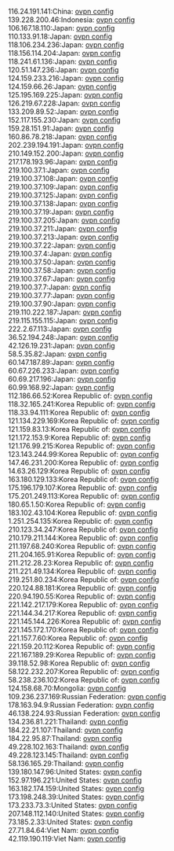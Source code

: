 116.24.191.141:China: [ovpn config](vpn/116_24_191_141.ovpn)  
139.228.200.46:Indonesia: [ovpn config](vpn/139_228_200_46.ovpn)  
106.167.18.110:Japan: [ovpn config](vpn/106_167_18_110.ovpn)  
110.133.91.18:Japan: [ovpn config](vpn/110_133_91_18.ovpn)  
118.106.234.236:Japan: [ovpn config](vpn/118_106_234_236.ovpn)  
118.156.114.204:Japan: [ovpn config](vpn/118_156_114_204.ovpn)  
118.241.61.136:Japan: [ovpn config](vpn/118_241_61_136.ovpn)  
120.51.147.236:Japan: [ovpn config](vpn/120_51_147_236.ovpn)  
124.159.233.216:Japan: [ovpn config](vpn/124_159_233_216.ovpn)  
124.159.66.26:Japan: [ovpn config](vpn/124_159_66_26.ovpn)  
125.195.169.225:Japan: [ovpn config](vpn/125_195_169_225.ovpn)  
126.219.67.228:Japan: [ovpn config](vpn/126_219_67_228.ovpn)  
133.209.89.52:Japan: [ovpn config](vpn/133_209_89_52.ovpn)  
152.117.155.230:Japan: [ovpn config](vpn/152_117_155_230.ovpn)  
159.28.151.91:Japan: [ovpn config](vpn/159_28_151_91.ovpn)  
160.86.78.218:Japan: [ovpn config](vpn/160_86_78_218.ovpn)  
202.239.194.191:Japan: [ovpn config](vpn/202_239_194_191.ovpn)  
210.149.152.200:Japan: [ovpn config](vpn/210_149_152_200.ovpn)  
217.178.193.96:Japan: [ovpn config](vpn/217_178_193_96.ovpn)  
219.100.37.1:Japan: [ovpn config](vpn/219_100_37_1.ovpn)  
219.100.37.108:Japan: [ovpn config](vpn/219_100_37_108.ovpn)  
219.100.37.109:Japan: [ovpn config](vpn/219_100_37_109.ovpn)  
219.100.37.125:Japan: [ovpn config](vpn/219_100_37_125.ovpn)  
219.100.37.138:Japan: [ovpn config](vpn/219_100_37_138.ovpn)  
219.100.37.19:Japan: [ovpn config](vpn/219_100_37_19.ovpn)  
219.100.37.205:Japan: [ovpn config](vpn/219_100_37_205.ovpn)  
219.100.37.211:Japan: [ovpn config](vpn/219_100_37_211.ovpn)  
219.100.37.213:Japan: [ovpn config](vpn/219_100_37_213.ovpn)  
219.100.37.22:Japan: [ovpn config](vpn/219_100_37_22.ovpn)  
219.100.37.4:Japan: [ovpn config](vpn/219_100_37_4.ovpn)  
219.100.37.50:Japan: [ovpn config](vpn/219_100_37_50.ovpn)  
219.100.37.58:Japan: [ovpn config](vpn/219_100_37_58.ovpn)  
219.100.37.67:Japan: [ovpn config](vpn/219_100_37_67.ovpn)  
219.100.37.7:Japan: [ovpn config](vpn/219_100_37_7.ovpn)  
219.100.37.77:Japan: [ovpn config](vpn/219_100_37_77.ovpn)  
219.100.37.90:Japan: [ovpn config](vpn/219_100_37_90.ovpn)  
219.110.222.187:Japan: [ovpn config](vpn/219_110_222_187.ovpn)  
219.115.155.115:Japan: [ovpn config](vpn/219_115_155_115.ovpn)  
222.2.67.113:Japan: [ovpn config](vpn/222_2_67_113.ovpn)  
36.52.194.248:Japan: [ovpn config](vpn/36_52_194_248.ovpn)  
42.126.19.231:Japan: [ovpn config](vpn/42_126_19_231.ovpn)  
58.5.35.82:Japan: [ovpn config](vpn/58_5_35_82.ovpn)  
60.147.187.89:Japan: [ovpn config](vpn/60_147_187_89.ovpn)  
60.67.226.233:Japan: [ovpn config](vpn/60_67_226_233.ovpn)  
60.69.217.196:Japan: [ovpn config](vpn/60_69_217_196.ovpn)  
60.99.168.92:Japan: [ovpn config](vpn/60_99_168_92.ovpn)  
112.186.66.52:Korea Republic of: [ovpn config](vpn/112_186_66_52.ovpn)  
118.32.165.241:Korea Republic of: [ovpn config](vpn/118_32_165_241.ovpn)  
118.33.94.111:Korea Republic of: [ovpn config](vpn/118_33_94_111.ovpn)  
121.134.229.169:Korea Republic of: [ovpn config](vpn/121_134_229_169.ovpn)  
121.159.83.13:Korea Republic of: [ovpn config](vpn/121_159_83_13.ovpn)  
121.172.153.9:Korea Republic of: [ovpn config](vpn/121_172_153_9.ovpn)  
121.176.99.215:Korea Republic of: [ovpn config](vpn/121_176_99_215.ovpn)  
123.143.244.99:Korea Republic of: [ovpn config](vpn/123_143_244_99.ovpn)  
147.46.231.200:Korea Republic of: [ovpn config](vpn/147_46_231_200.ovpn)  
14.63.26.129:Korea Republic of: [ovpn config](vpn/14_63_26_129.ovpn)  
163.180.129.133:Korea Republic of: [ovpn config](vpn/163_180_129_133.ovpn)  
175.196.179.107:Korea Republic of: [ovpn config](vpn/175_196_179_107.ovpn)  
175.201.249.113:Korea Republic of: [ovpn config](vpn/175_201_249_113.ovpn)  
180.65.1.50:Korea Republic of: [ovpn config](vpn/180_65_1_50.ovpn)  
183.102.43.104:Korea Republic of: [ovpn config](vpn/183_102_43_104.ovpn)  
1.251.254.135:Korea Republic of: [ovpn config](vpn/1_251_254_135.ovpn)  
210.123.34.247:Korea Republic of: [ovpn config](vpn/210_123_34_247.ovpn)  
210.179.211.144:Korea Republic of: [ovpn config](vpn/210_179_211_144.ovpn)  
211.197.68.240:Korea Republic of: [ovpn config](vpn/211_197_68_240.ovpn)  
211.204.165.91:Korea Republic of: [ovpn config](vpn/211_204_165_91.ovpn)  
211.212.28.23:Korea Republic of: [ovpn config](vpn/211_212_28_23.ovpn)  
211.221.49.134:Korea Republic of: [ovpn config](vpn/211_221_49_134.ovpn)  
219.251.80.234:Korea Republic of: [ovpn config](vpn/219_251_80_234.ovpn)  
220.124.88.181:Korea Republic of: [ovpn config](vpn/220_124_88_181.ovpn)  
220.94.190.55:Korea Republic of: [ovpn config](vpn/220_94_190_55.ovpn)  
221.142.217.179:Korea Republic of: [ovpn config](vpn/221_142_217_179.ovpn)  
221.144.34.217:Korea Republic of: [ovpn config](vpn/221_144_34_217.ovpn)  
221.145.144.226:Korea Republic of: [ovpn config](vpn/221_145_144_226.ovpn)  
221.145.172.170:Korea Republic of: [ovpn config](vpn/221_145_172_170.ovpn)  
221.157.7.60:Korea Republic of: [ovpn config](vpn/221_157_7_60.ovpn)  
221.159.20.112:Korea Republic of: [ovpn config](vpn/221_159_20_112.ovpn)  
221.167.189.29:Korea Republic of: [ovpn config](vpn/221_167_189_29.ovpn)  
39.118.52.98:Korea Republic of: [ovpn config](vpn/39_118_52_98.ovpn)  
58.122.232.207:Korea Republic of: [ovpn config](vpn/58_122_232_207.ovpn)  
58.238.236.102:Korea Republic of: [ovpn config](vpn/58_238_236_102.ovpn)  
124.158.68.70:Mongolia: [ovpn config](vpn/124_158_68_70.ovpn)  
109.236.237.169:Russian Federation: [ovpn config](vpn/109_236_237_169.ovpn)  
178.163.94.9:Russian Federation: [ovpn config](vpn/178_163_94_9.ovpn)  
46.138.224.93:Russian Federation: [ovpn config](vpn/46_138_224_93.ovpn)  
134.236.81.221:Thailand: [ovpn config](vpn/134_236_81_221.ovpn)  
184.22.21.107:Thailand: [ovpn config](vpn/184_22_21_107.ovpn)  
184.22.95.87:Thailand: [ovpn config](vpn/184_22_95_87.ovpn)  
49.228.102.163:Thailand: [ovpn config](vpn/49_228_102_163.ovpn)  
49.228.123.145:Thailand: [ovpn config](vpn/49_228_123_145.ovpn)  
58.136.165.29:Thailand: [ovpn config](vpn/58_136_165_29.ovpn)  
139.180.147.96:United States: [ovpn config](vpn/139_180_147_96.ovpn)  
152.97.196.221:United States: [ovpn config](vpn/152_97_196_221.ovpn)  
163.182.174.159:United States: [ovpn config](vpn/163_182_174_159.ovpn)  
173.198.248.39:United States: [ovpn config](vpn/173_198_248_39.ovpn)  
173.233.73.3:United States: [ovpn config](vpn/173_233_73_3.ovpn)  
207.148.112.140:United States: [ovpn config](vpn/207_148_112_140.ovpn)  
73.185.2.33:United States: [ovpn config](vpn/73_185_2_33.ovpn)  
27.71.84.64:Viet Nam: [ovpn config](vpn/27_71_84_64.ovpn)  
42.119.190.119:Viet Nam: [ovpn config](vpn/42_119_190_119.ovpn)  
